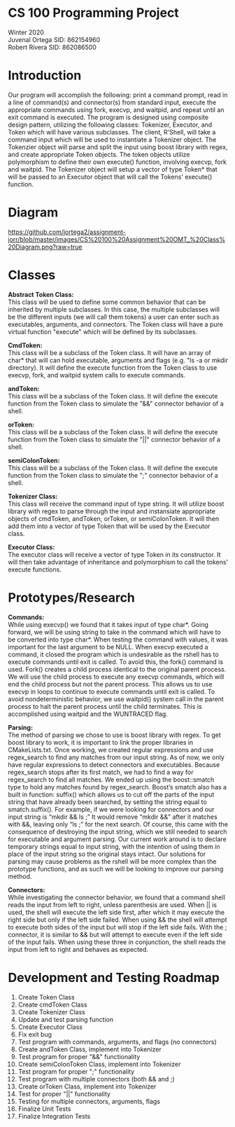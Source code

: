 # CS 100 Programming Project
Winter 2020\
Juvenal Ortega SID: 862154960\
Robert Rivera SID: 862086500

# Introduction
Our program will accomplish the following: print a command prompt, read in a line of command(s) and connector(s) from standard input, execute the appropriate commands using fork, execvp, and waitpid, and repeat until an exit command is executed. The program is designed using composite design pattern, utilizing the following classes: Tokenizer, Executor, and Token which will have various subclasses. The client, R'Shell, will take a command input which will be used to instantiate a Tokenizer object. The Tokenzier object will parse and split the input using boost library with regex, and create appropriate Token objects. The token objects utilize polymorphism to define their own execute() function, involving execvp, fork and waitpid. The Tokenizer object will setup a vector of type Token* that will be passed to an Executor object that will call the Tokens' execute() function. 

# Diagram
https://github.com/jortega2/assignment-jorr/blob/master/images/CS%20100%20Assignment%20OMT_%20Class%20Diagram.png?raw=true

# Classes
**Abstract Token Class:**\
This class will be used to define some common behavior that can be inherited by multiple subclasses. In this case, the multiple subclasses will be the different inputs (we will call them tokens) a user can enter such as executables, arguments, and connectors. The Token class will have a pure virtual function "execute" which will be defined by its subclasses.

**CmdToken:**\
This class will be a subclass of the Token class. It will have an array of char* that will can hold executable, arguments and flags (e.g. "ls -a or mkdir directory). It will define the execute function from the Token class to use execvp, fork, and waitpid system calls to execute commands. 

**andToken:**\
This class will be a subclass of the Token class. It will define the execute function from the Token class to simulate the "&&" connector behavior of a shell. 

**orToken:**\
This class will be a subclass of the Token class. It will define the execute function from the Token class to simulate the 
"||" connector behavior of a shell.

**semiColonToken:**\
This class will be a subclass of the Token class. It will define the execute function from the Token class to simulate the ";" connector behavior of a shell.


**Tokenizer Class:**\
This class will receive the command input of type string. It will utilize boost library with regex to parse through the input and instansiate appropriate objects of cmdToken, andToken, orToken, or semiColonToken. It will then add them into a vector of type Token that will be used by the Executor class.
 
 **Executor Class:**\
The executor class will receive a vector of type Token in its constructor. It will then take advantage of inheritance and polymorphism to call the tokens' execute functions. 

# Prototypes/Research
**Commands:**\
While using execvp() we found that it takes input of type char*. Going forward, we will be using string to take in the command which will have to be converted into type char*. When testing the command with values, it was important for the last argument to be NULL. When execvp executed a command, it closed the program which is undesirable as the rshell has to execute commands until exit is called. To avoid this, the fork() command is used. Fork() creates a child process identical to the original parent process. We will use the child process to execute any execvp commands, which will end the child process but not the parent process. This allows us to use execvp in loops to continue to execute commands until exit is called. To avoid nondeterministic behavior, we use waitpid() system call in the parent process to halt the parent process until the child terminates. This is accomplished using waitpid and the WUNTRACED flag. 

**Parsing:**\
The method of parsing we chose to use is boost library with regex. To get boost library to work, it is important to link the proper libraries in CMakeLists.txt. Once working, we created regular expressions and use regex_search to find any matches from our input string. As of now, we only have regular expressions to detect connectors and executables. Because regex_search stops after its first match, we had to find a way for regex_search to find all matches. We ended up using the boost::smatch type to hold any matches found by regex_search. Boost’s smatch also has a built in function: suffix() which allows us to cut off the parts of the input string that have already been searched, by setting the string equal to smatch.suffix(). For example, if we were looking for connectors and our input string is “mkdir && ls ;” It would remove “mkdir &&” after it matches with &&, leaving only “ls ;” for the next search. Of course, this came with the consequence of destroying the input string, which we still needed to search for executable and argument parsing. Our current work around is to declare temporary strings equal to input string, with the intention of using them in place of the input string so the original stays intact. Our solutions for parsing may cause problems as the rshell will be more complex than the prototype functions, and as such we will be looking to improve our parsing method. 

**Connectors:**\
While investigating the connector behavior, we found that a command shell reads the input from left to right, unless parenthesis are used. When || is used, the shell will execute the left side first, after which it may execute the right side but only if the left side failed. When using && the shell will attempt to execute both sides of the input but will stop if the left side fails. With the ; connector, it is similar to && but will attempt to execute even if the left side of the input fails. When using these three in conjunction, the shell reads the input from left to right and behaves as expected.
# Development and Testing Roadmap
1. Create Token Class
1. Create cmdToken Class
1. Create Tokenizer Class
1. Update and test parsing function
1. Create Executor Class
1. Fix exit bug 
1. Test program with commands, arguments, and flags (no connectors)
1. Create andToken Class, implement into Tokenizer
1. Test program for proper "&&" functionality 
1. Create semiColonToken Class, implement into Tokenizer
1. Test program for proper ";" functionality
1. Test program with multiple connectors (both && and ;)
1. Create orToken Class, implement into Tokenizer
1. Test for proper "||" functionality
1. Testing for multiple connectors, arguments, flags
1. Finalize Unit Tests
1. Finalize Integration Tests
